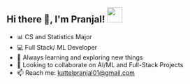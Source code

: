 
## Hi there 👋, I'm Pranjal!  <img src="https://camo.githubusercontent.com/9fd2c024a247a44434ed1c44c7c2fc2481e3333b4192330e2ae61ccfcac19d47/68747470733a2f2f656d6f6a69732e736c61636b6d6f6a69732e636f6d2f656d6f6a69732f696d616765732f313533313834393433302f343234362f626c6f622d73756e676c61737365732e6769663f31353331383439343330" width="35" height="35" />


- 📊 CS and Statistics Major
- 💻 Full Stack/ ML Developer
- 🌱 Always learning and exploring new things
- 💞 Looking to collaborate on AI/ML and Full-Stack Projects
- 📫 Reach me: kattelpranjal01@gmail.com
